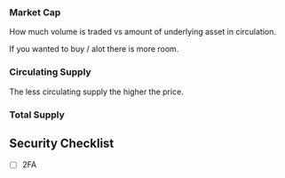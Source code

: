 ### Market Cap

How much volume is traded vs amount of underlying asset in circulation.

If you wanted to buy / alot there is more room.


### Circulating Supply

The less circulating supply the higher the price.


### Total Supply



## Security Checklist

- [ ] 2FA


